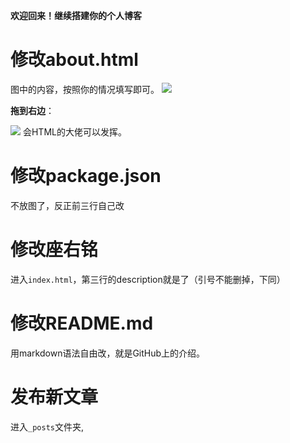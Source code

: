 **欢迎回来！继续搭建你的个人博客**
# 修改about.html
图中的内容，按照你的情况填写即可。
![](https://i.loli.net/2018/07/26/5b597a78c7088.png)
 
 
**拖到右边**：

 
![](https://i.loli.net/2018/07/26/5b597b113c3e4.png)
会HTML的大佬可以发挥。
# 修改package.json
不放图了，反正前三行自己改
# 修改座右铭
进入`index.html`，第三行的description就是了（引号不能删掉，下同）
# 修改README.md
用markdown语法自由改，就是GitHub上的介绍。
# 发布新文章
进入`_posts`文件夹,
